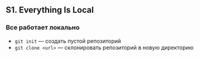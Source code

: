 ## S1. Everything Is Local
### Все работает локально
- `git init` — создать пустой репозиторий
- `git clone <url>` — склонировать репозиторий в новую директорию


